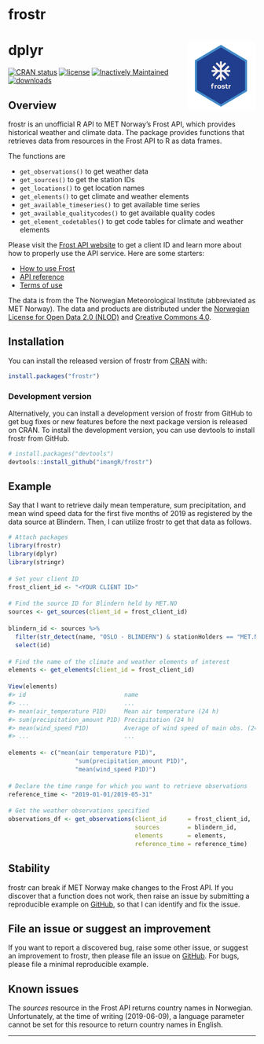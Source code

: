 
<!-- README.md is generated from README.Rmd. Please edit that file -->

# frostr

# dplyr <a href='https://github.com/imangR/frostr'><img src='man/figures/frostr_logo.svg' align="right" height="139" /></a>

<!-- badges: start -->

[![CRAN
status](https://www.r-pkg.org/badges/version/frostr)](https://cran.r-project.org/package=frostr)
[![license](https://img.shields.io/github/license/mashape/apistatus.svg?maxAge=2592000)](https://github.com/imangR/frostr/blob/master/LICENSE)
[![Inactively
Maintained](https://img.shields.io/badge/Maintenance%20Level-Inactively%20Maintained-yellowgreen.svg)](https://gist.github.com/cheerfulstoic/d107229326a01ff0f333a1d3476e068d)
[![downloads](http://cranlogs.r-pkg.org/badges/grand-total/frostr)](https://cran.r-project.org/package=frostr)

<!-- badges: end -->

## Overview

frostr is an unofficial R API to MET Norway’s Frost API, which provides
historical weather and climate data. The package provides functions that
retrieves data from resources in the Frost API to R as data frames.

The functions are

  - `get_observations()` to get weather data
  - `get_sources()` to get the station IDs
  - `get_locations()` to get location names
  - `get_elements()` to get climate and weather elements
  - `get_available_timeseries()` to get available time series
  - `get_available_qualitycodes()` to get available quality codes
  - `get_element_codetables()` to get code tables for climate and
    weather elements

Please visit the [Frost API website](https://frost.met.no/index.html) to
get a client ID and learn more about how to properly use the API
service. Here are some starters:

  - [How to use Frost](https://frost.met.no/howto.html)
  - [API reference](https://frost.met.no/api.html)
  - [Terms of use](https://frost.met.no/termsofuse2.html)

The data is from the The Norwegian Meteorological Institute (abbreviated
as MET Norway). The data and products are distributed under the
[Norwegian License for Open Data 2.0
(NLOD)](https://data.norge.no/nlod/en/2.0) and [Creative
Commons 4.0](https://creativecommons.org/licenses/by/4.0/).

## Installation

You can install the released version of frostr from
[CRAN](https://CRAN.R-project.org) with:

``` r
install.packages("frostr")
```

### Development version

Alternatively, you can install a development version of frostr from
GitHub to get bug fixes or new features before the next package version
is released on CRAN. To install the development version, you can use
devtools to install frostr from GitHub.

``` r
# install.packages("devtools")
devtools::install_github("imangR/frostr")
```

## Example

Say that I want to retrieve daily mean temperature, sum precipitation,
and mean wind speed data for the first five months of 2019 as registered
by the data source at Blindern. Then, I can utilize frostr to get that
data as follows.

``` r
# Attach packages
library(frostr)
library(dplyr)
library(stringr)

# Set your client ID
frost_client_id <- "<YOUR CLIENT ID>"

# Find the source ID for Blindern held by MET.NO
sources <- get_sources(client_id = frost_client_id)

blindern_id <- sources %>%
  filter(str_detect(name, "OSLO - BLINDERN") & stationHolders == "MET.NO") %>% 
  select(id)

# Find the name of the climate and weather elements of interest
elements <- get_elements(client_id = frost_client_id)

View(elements)
#> id                            name                                      units
#> ...                           ...                                       ...
#> mean(air_temperature P1D)     Mean air temperature (24 h)               degC
#> sum(precipitation_amount P1D) Precipitation (24 h)                      mm
#> mean(wind_speed P1D)          Average of wind speed of main obs. (24 h) m/s
#> ...                           ...                                       ...

elements <- c("mean(air temperature P1D)",
                   "sum(precipitation_amount P1D)",
                   "mean(wind_speed P1D)")

# Declare the time range for which you want to retrieve observations
reference_time <- "2019-01-01/2019-05-31"

# Get the weather observations specified
observations_df <- get_observations(client_id      = frost_client_id,
                                    sources        = blindern_id,
                                    elements       = elements,
                                    reference_time = reference_time)
```

## Stability

frostr can break if MET Norway make changes to the Frost API. If you
discover that a function does not work, then raise an issue by
submitting a reproducible example on
[GitHub](https://github.com/imangR/frostr/issues), so that I can
identify and fix the issue.

## File an issue or suggest an improvement

If you want to report a discovered bug, raise some other issue, or
suggest an improvement to frostr, then please file an issue on
[GitHub](https://github.com/imangR/frostr/issues). For bugs, please file
a minimal reproducible example.

## Known issues

The *sources* resource in the Frost API returns country names in
Norwegian. Unfortunately, at the time of writing (2019-06-09), a
language parameter cannot be set for this resource to return country
names in English.

-----

